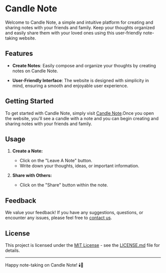 # Candle Note

Welcome to Candle Note, a simple and intuitive platform for creating and sharing notes with your friends and family. Keep your thoughts organized and easily share them with your loved ones using this user-friendly note-taking website.

## Features

- **Create Notes**: Easily compose and organize your thoughts by creating notes on Candle Note.

- **User-Friendly Interface**: The website is designed with simplicity in mind, ensuring a smooth and enjoyable user experience.

## Getting Started

To get started with Candle Note, simply visit [Candle Note](https://candle-note.site).Once you open the website, you'll see a candle with a note and you can begin creating and sharing notes with your friends and family.

## Usage

1. **Create a Note:**
   - Click on the "Leave A Note" button.
   - Write down your thoughts, ideas, or important information.

2. **Share with Others:**
   - Click on the "Share" button within the note.

## Feedback

We value your feedback! If you have any suggestions, questions, or encounter any issues, please feel free to [contact us](mailto:feedback@candle-note.site).

## License

This project is licensed under the [MIT License](LICENSE.md) - see the [LICENSE.md](LICENSE.md) file for details.

---

Happy note-taking on Candle Note! 🕯️📝
